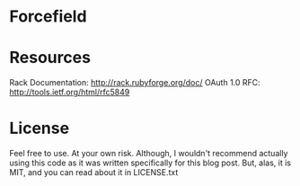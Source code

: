 # Forcefield

# Resources

Rack Documentation: http://rack.rubyforge.org/doc/
OAuth 1.0 RFC: http://tools.ietf.org/html/rfc5849

# License

Feel free to use. At your own risk. Although, I wouldn't recommend actually using this code as it was written specifically for this blog post.
But, alas, it is MIT, and you can read about it in LICENSE.txt


